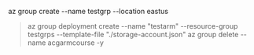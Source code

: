 az group create --name testgrp --location eastus
> az group deployment create --name "testarm" --resource-group testgrps --template-file "./storage-account.json"
> az group delete --name acgarmcourse -y